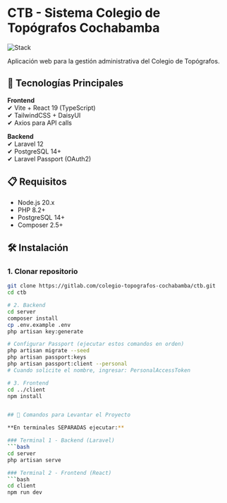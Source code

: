 # CTB - Sistema Colegio de Topógrafos Cochabamba

![Stack](https://img.shields.io/badge/stack-Laravel_12%2BReact_19%2BPostgreSQL-informational?style=flat&logo=laravel&logoColor=white&color=FF2D20)

Aplicación web para la gestión administrativa del Colegio de Topógrafos.

## 🚀 Tecnologías Principales

**Frontend**  
✔ Vite + React 19 (TypeScript)  
✔ TailwindCSS + DaisyUI  
✔ Axios para API calls  

**Backend**  
✔ Laravel 12  
✔ PostgreSQL 14+  
✔ Laravel Passport (OAuth2)  

## 📋 Requisitos

- Node.js 20.x
- PHP 8.2+
- PostgreSQL 14+
- Composer 2.5+

## 🛠️ Instalación

### 1. Clonar repositorio
```bash
git clone https://gitlab.com/colegio-topografos-cochabamba/ctb.git
cd ctb

# 2. Backend
cd server
composer install
cp .env.example .env
php artisan key:generate

# Configurar Passport (ejecutar estos comandos en orden)
php artisan migrate --seed
php artisan passport:keys
php artisan passport:client --personal
# Cuando solicite el nombre, ingresar: PersonalAccessToken

# 3. Frontend
cd ../client
npm install


## 🚀 Comandos para Levantar el Proyecto

**En terminales SEPARADAS ejecutar:**

### Terminal 1 - Backend (Laravel)
```bash
cd server
php artisan serve

### Terminal 2 - Frontend (React)
```bash
cd client
npm run dev